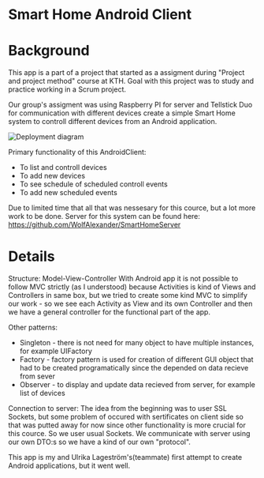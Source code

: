 # Smart Home Android Client

# Background
This app is a part of a project that started as a assigment during "Project and project method" course at KTH. 
Goal with this project was to study and practice working in a Scrum project.

Our group's assigment was using Raspberry PI for server and Tellstick Duo for communication with different devices 
create a simple Smart Home system to controll different devices from an Android application.

![Deployment diagram](https://cloud.githubusercontent.com/assets/16079780/15835352/dc2c5d4c-2c2f-11e6-86eb-3dee60238078.PNG "Deployment diagram")

Primary functionality of this AndroidClient: 
* To list and controll devices
* To add new devices
* To see schedule of scheduled controll events
* To add new scheduled events

Due to limited time that all that was nessesary for this cource, but a lot more work to be done. Server for this system can be found here: https://github.com/WolfAlexander/SmartHomeServer 

# Details 
Structure: Model-View-Controller
With Android app it is not possible to follow MVC strictly (as I understood) because Activities is kind of Views and Controllers in same
box, but we tried to create some kind MVC to simplify our work - so we see each Activity as View and its own Controller and then we have
a general controller for the functional part of the app.

Other patterns:
* Singleton - there is not need for many object to have multiple instances, for example UIFactory
* Factory - factory pattern is used for creation of different GUI object that had to be created programatically since the depended on data recieve from sever
* Observer - to display and update data recieved from server, for example list of devices

Connection to server:
The idea from the beginning was to user SSL Sockets, but some problem of occured with sertificates on client side so that was 
putted away for now since other functionality is more crucial for this cource. So we user usual Sockets. We communicate with server
using our own DTO:s so we have a kind of our own "protocol".

This app is my and Ulrika Lageström's(teammate) first attempt to create Android applications, but it went well.
